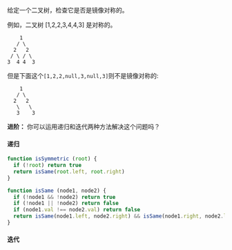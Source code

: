给定一个二叉树，检查它是否是镜像对称的。

例如，二叉树 [1,2,2,3,4,4,3] 是对称的。
```
    1
   / \
  2   2
 / \ / \
3  4 4  3
```

但是下面这个`[1,2,2,null,3,null,3]`则不是镜像对称的:
```
    1
   / \
  2   2
   \   \
   3    3
```

**进阶：**
你可以运用递归和迭代两种方法解决这个问题吗？

#### 递归
```js
function isSymmetric (root) {
  if (!root) return true
  return isSame(root.left, root.right)
}

function isSame (node1, node2) {
  if (!node1 && !node2) return true
  if (!node1 || !node2) return false
  if (node1.val !== node2.val) return false
  return isSame(node1.left, node2.right) && isSame(node1.right, node2.left)
}
```

#### 迭代